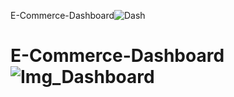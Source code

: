 E-Commerce-Dashboard![Dash](https://user-images.githubusercontent.com/113958494/214263536-47a0e678-c013-433c-a2f9-50655d8d2fa5.png)
# E-Commerce-Dashboard![Img_Dashboard](https://user-images.githubusercontent.com/113958494/211163577-2b0b3eb6-8b83-48ea-871f-76fa81cad5ec.png)

